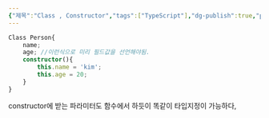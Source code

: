 ```yaml
---
{"제목":"Class , Constructor","tags":["TypeScript"],"dg-publish":true,"permalink":"/공부/TypeScript/Class , Constructor/","dgPassFrontmatter":true}
---
```



```ts
Class Person{
	name;
	age; //이런식으로 미리 필드값을 선언해야됨.
	constructor(){
		this.name = 'kim';
		this.age = 20;
	}
}
```

constructor에 받는 파라미터도 함수에서 하듯이 똑같이 타입지정이 가능하다,
